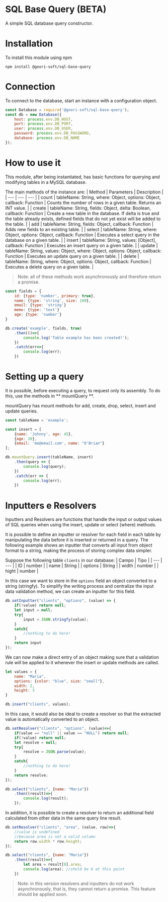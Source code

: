 # SQL Base Query (BETA)
A simple SQL database query constructor.

# Installation
To install this module using npm
```
npm install @goori-soft/sql-base-query
```

# Connection
To connect to the database, start an instance with a configuration object.
```javascript
const Database = require('@goori-soft/sql-base-query');
const db = new Database({
    host: process.env.DB_HOST,
    port: process.env.DB_PORT,
    user: process.env.DB_USER,
    password: process.env.DB_PASSWORD,
    database: process.env.DB_NAME
});
```
# How to use it
This module, after being instantiated, has basic functions for querying and modifying tables in a MySQL database.

The main methods of the instance are:
| Method | Parameters | Description |
| --- | --- | --- |
| count | tableName: String, where: Object, options: Object, callback: Function | Counts the number of rows in a given table. Returns an INT value. |
| create | tableName: String, fields: Object, delta: Boolean, callback: Function | Create a new table in the database. If delta is true and the table already exists, defined fields that do not yet exist will be added to the table. |
| add | tableName: String, fields: Object, callback: Function | Adds new fields to an existing table. |
| select | tableName: String, where: Object, options: Object, callback: Function | Executes a select query in the database on a given table. |
| insert | tableName: String, values: [Object], callback: Function | Executes an insert query on a given table. |
| update | tableName: String, values: Object, where: Object, options: Object, callback: Function | Executes an update query on a given table. |
| delete | tableName: String, where: Object, options: Object, callback: Function | Executes a delete query on a given table. |
> Note: all of these methods work asynchronously and therefore return a promise.

```javascript
const fields = {
    id: {type: 'number', primary: true},
    name: {type: 'string', size: 100},
    email: {type: 'string'}
    memo: {type: 'text'}
    age: {type: 'number'}
}

db.create('example', fields, true)
    .then(()=>{
        console.log('Table example has been created!');
    })
    .catch(err=>{
        console.log(err);
    })
```

# Setting up a query
It is possible, before executing a query, to request only its assembly. To do this, use the methods in ** mountQuery **.

mountQuery has mount methods for add, create, drop, select, insert and update queries.
```javascript
const tableName = 'example';

const insert = [
    {name: 'Johnny', age: 45},
    {age: 20},
    {email: 'me@email.com', name: "O'Brian"}
];

db.mountQuery.insert(tableName, insert)
    .then(query => {
        console.log(query);
    })
    .catch(err => {
        console.log(err);
    })
```

# Inputters e Resolvers
Inputters and Resolvers are functions that handle the input or output values ​​of SQL queries when using the insert, update or select (where) methods.

It is possible to define an inputter or resolver for each field in each table by manipulating the data before it is inserted or returned in a query. The following example shows an inputter that converts all input from object format to a string, making the process of storing complex data simpler.

Suppose the following table `clients` in our database:
| Campo | Tipo |
| --- | --- |
| ID | number |
| name | String |
| options | String |
| width | number |
| hight | number |

In this case we want to store in the `options` field an object converted to a string (stringfy). To simplify the writing process and centralize the input data validation method, we can create an inputter for this field.

```javascript
db.setInputter("clients", "options", (value) => {
    if(!value) return null;
    let input = null;
    try{
        input = JSON.stringfy(value);
    }
    catch{
        //nothing to do here!
    }
    return input
});
```
We can now make a direct entry of an object making sure that a validation rule will be applied to it whenever the insert or update methods are called.

```javascript
let values = {
    name: "Maria",
    options: {color: "blue", size: "small"},
    width: 2,
    height: 3
}

db.insert("clients", values);
```
In this case, it would also be ideal to create a resolver so that the extracted value is automatically converted to an object.
```javascript
db.setResolver("clients", "options", (value)=>{
    if(value == "null" || value == "NULL") return null;
    if(!value) return null;
    let resolve = null;
    try{
        resolve = JSON.parse(value);
    }
    catch{
        //nothing to do here!
    }
    return resolve;
});

db.select("clients", {name: "Maria"})
    .then((result)=>{
        console.log(result);
    });
```
In addition, it is possible to create a resolver to return an additional field calculated from other data in the same query line result.
```javascript
db.setResolver("clients", "area", (value, row)=>{
    //value is undefined
    //because area is not a valid column
    return row.width * row.height;
});

db.select("clients", {name: "Maria"})
    .then((result)=>{
        let area = result[0].area;
        console.log(area); //shold be 6 at this point
    })
```
> Note: in this version resolvers and inputters do not work asynchronously, that is, they cannot return a promise. This feature should be applied soon.